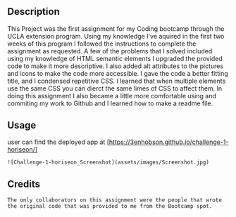 # <challenge-1-horiseon>

## Description
    
This Project was the first assignment for my Coding bootcamp through the UCLA extension program. Using my knowledge I've aquired in the first two weeks of this program I followed the instructions to complete the assignment as requested. A few of the problems that I solved included using my knowledge of HTML semantic elements I upgraded the provided code to make it more descriptive. I also added alt attributes to the pictures and icons to make the code more accessible. I gave the code a better fitting title, and I condensed repetitive CSS. I learned that when multiple elements use the same CSS you can dierct the same limes of CSS to affect them. In doing this assignment I also became a little more comfortable using and commiting my work to Github and I learned how to make a readme file. 
    
## Usage

user can find the deployed app at [https://3enhobson.github.io/challenge-1-horiseon/] 
    
    ![Challenge-1-horiseon_Screenshot](assets/images/Screenshot.jpg)
    
    
## Credits
    
    The only collaborators on this assignment were the people that wrote the original code that was provided to me from the Bootcamp spot.
